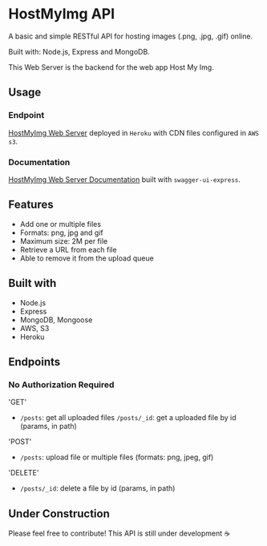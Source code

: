 # HostMyImg API

A basic and simple RESTful API for hosting images (.png, .jpg, .gif) online. 

Built with: Node.js, Express and MongoDB.

This Web Server is the backend for the web app Host My Img. 

## Usage

### Endpoint

[HostMyImg Web Server](https://hostmyimg-server.herokuapp.com/) deployed in `Heroku` with CDN files configured in `AWS s3`.

### Documentation

[HostMyImg Web Server Documentation](https://hostmyimg-server.herokuapp.com/api-docs) built with `swagger-ui-express`.

## Features

- Add one or multiple files
- Formats: png, jpg and gif
- Maximum size: 2M per file
- Retrieve a URL from each file
- Able to remove it from the upload queue

## Built with

- Node.js
- Express
- MongoDB, Mongoose
- AWS, S3
- Heroku

## Endpoints

### No Authorization Required

'GET'
- `/posts`: get all uploaded files
`/posts/_id`: get a uploaded file by id (params, in path)

'POST'
- `/posts`: upload file or multiple files (formats: png, jpeg, gif)

'DELETE'
- `/posts/_id`: delete a file by id (params, in path)

## Under Construction

Please feel free to contribute! This API is still under development :coffee: